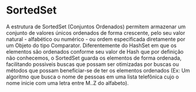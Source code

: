 # SortedSet
A estrutura de SortedSet (Conjuntos Ordenados) permitem armazenar um conjunto de valores únicos ordenados de forma crescente, pelo seu valor natural - alfabético ou numérico - ou ordem especificada diretamente por um Objeto do tipo Comparator. Diferentemente do HashSet em que os elementos são ordenados conforme seu valor de Hash que por definição não conhecemos, o SortedSet guarda os elementos de forma ordenada, facilitando possiveis buscas que possam ser otimizadas por buscas ou métodos que possam beneficiar-se de ter os elementos ordenados (Ex: Um algoritmo que busca o nome de pessoas em uma lista telefônica cujo o nome inicie com uma letra entre M..Z do alfabeto). 
